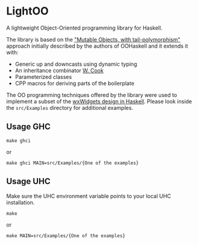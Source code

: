 LightOO
=======

A lightweight Object-Oriented programming library for Haskell.

The library is based on the ["Mutable Objects, with tail-polymorphism"][1] approach initially described by the authors of OOHaskell and it extends it with:

* Generic up and downcasts using dynamic typing
* An inheritance combinator [W. Cook][2]
* Parameterized classes
* CPP macros for deriving parts of the boilerplate

The OO programming techniques offered by the library were used to implement a subset of the [wxWidgets design in Haskell][3]. 
Please look inside the `src/Examples` directory for additional examples. 

Usage GHC
-------

    make ghci 

or 

    make ghci MAIN=src/Examples/{One of the examples}

Usage UHC
---------

Make sure the UHC environment variable points to your local UHC installation.

    make 

or

    make MAIN=src/Examples/{One of the examples}

[1]: http://homepages.cwi.nl/~ralf/OOHaskell/
[2]: http://citeseerx.ist.psu.edu/viewdoc/summary?doi=10.1.1.11.8792
[3]: https://github.com/rubendg/msc-thesis
